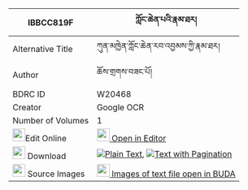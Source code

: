 |IBBCC819F|ཀློང་ཆེན་པའི་རྣམ་ཐར། 
| --- | --- 
|Alternative Title |ཀུན་མཁྱེན་ཀློང་ཆེན་རབ་འབྱམས་ཀྱི་རྣམ་ཐར།
|Author| ཆོས་གྲགས་བཟང་པོ།
|BDRC ID | W20468
|Creator | Google OCR
|Number of Volumes| 1
|<img width="25" src="https://img.icons8.com/color/25/000000/edit-property.png">Edit Online| [<img width="25" src="https://avatars.githubusercontent.com/u/45091458?s=200&v=4"> Open in Editor](http://editor.openpecha.org/IBBCC819F)
|<img width="25" src="https://img.icons8.com/fluent/48/000000/download-2.png"/>  Download | [![](https://img.icons8.com/color/20/000000/txt.png)Plain Text](https://github.com/Openpecha/IBBCC819F/releases/download/v1/longchenpa_i_namtar_plain_IBBCC819F.zip), [![](https://img.icons8.com/color/20/000000/txt.png)Text with Pagination](https://github.com/Openpecha/IBBCC819F/releases/download/v1/longchenpa_i_namtar_pages_IBBCC819F.zip)
|<img width="25" src="https://img.icons8.com/plasticine/100/000000/pictures-folder.png"/>  Source Images | [<img width="25" src="https://library.bdrc.io/icons/BUDA-small.svg"> Images of text file open in BUDA](https://library.bdrc.io/show/bdr:W20468)